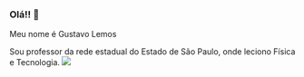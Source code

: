 ### Olá!! 👋
Meu nome é Gustavo Lemos

Sou professor da rede estadual do Estado de São Paulo, onde leciono Física e Tecnologia.
![](https://gifdb.com/images/high/confused-teacher-john-travolta-5w5ai5z3deqou95f.webp)


<!--
**GuProf/GuProf** is a ✨ _special_ ✨ repository because its `README.md` (this file) appears on your GitHub profile.

Here are some ideas to get you started:

- 🔭 I’m currently working on ...
- 🌱 I’m currently learning ...
- 👯 I’m looking to collaborate on ...
- 🤔 I’m looking for help with ...
- 💬 Ask me about ...
- 📫 How to reach me: ...
- 😄 Pronouns: ...
- ⚡ Fun fact: ...
-->
